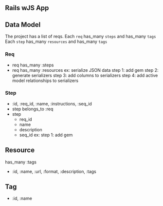 ## Rails wJS App

## Data Model
The project has a list of reqs.
Each `req` has_many `steps` and has_many `tags`
Each `step` has_many `resources` and has_many `tags`

### Req
- req has_many :steps
- req has_many :resources
ex: serialize JSON data
  step 1: add gem
  step 2: generate serializers
  step 3: add columns to serializers
  step 4: add active model relationships to serializers

### Step
- :id, :req_id, :name, :instructions, :seq_id
- step belongs_to :req
- step
  - req_id
  - name
  - description
  - seq_id
ex: step 1: add gem


## Resource
has_many :tags
- :id, :name, :url, :format, :description, :tags

## Tag
- :id, :name